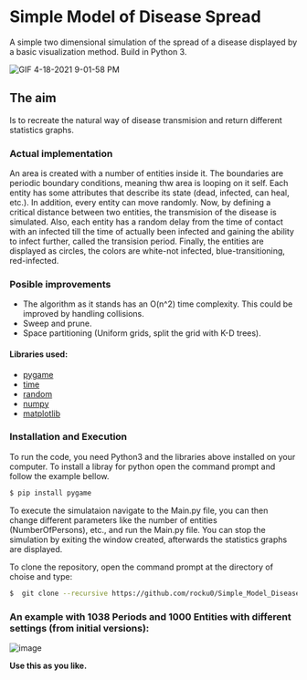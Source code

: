 # Simple Model of Disease Spread
A simple two dimensional simulation of the spread of a disease displayed by a basic visualization method. 
Build in Python 3.

![GIF 4-18-2021 9-01-58 PM](https://user-images.githubusercontent.com/71210416/115156438-f7e86400-a08c-11eb-9470-550765478bd0.gif)

## The aim
Is to recreate the natural way of disease transmision and return different statistics graphs.

### Actual implementation
An area is created with a number of entities inside it. The boundaries are periodic boundary conditions, meaning thw area is looping on it self. Each entity has some attributes that describe its state (dead, infected, can heal, etc.). In addition, every entity can move randomly. Now, by defining a critical distance between two entities, the transmision of the disease is simulated. Also, each entity has a random delay from the time of contact with an infected till the time of actually been infected and gaining the ability to infect further, called the transision period. Finally, the entities are displayed as circles, the colors are white-not infected, blue-transitioning, red-infected. 
 
 ### Posible improvements 
 - The algorithm as it stands has an O(n^2) time complexity. This could be improved by handling collisions.
  - Sweep and prune.
  - Space partitioning (Uniform grids, split the grid with K-D trees).

#### Libraries used:
- [pygame]
- [time]
- [random]
- [numpy]
- [matplotlib]

### Installation and Execution
To run the code, you need Python3 and the libraries above installed on your computer.
To install a libray for python open the command prompt and follow the example bellow.

```sh
$ pip install pygame
```
To execute the simulataion navigate to the Main.py file, you can then change different parameters like the number of entities (NumberOfPersons), etc., and run the Main.py file.
You can stop the simulation by exiting the window created, afterwards the statistics graphs are displayed.

To clone the repository, open the command prompt at the directory of choise and type:
```sh
$  git clone --recursive https://github.com/rocku0/Simple_Model_Disease_Spread.git
```

### An example with 1038 Periods and 1000 Entities with different settings (from initial versions):
![image](https://user-images.githubusercontent.com/71210416/115117150-d06a9c00-9fa5-11eb-8e5e-fc5764cbf2a0.png)


**Use this as you like.**

   [pygame]: <https://www.pygame.org/docs/>
   [time]: <https://docs.python.org/3/library/time.html>
   [random]: <https://docs.python.org/3/library/random.html>
   [matplotlib]: <https://matplotlib.org/stable/contents.html>
   [numpy]: <https://numpy.org/doc/>
